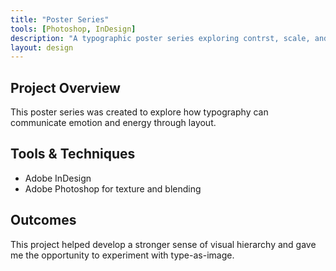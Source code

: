 ```yaml
---
title: "Poster Series"
tools: [Photoshop, InDesign]
description: "A typographic poster series exploring contrst, scale, and rhythm."
layout: design
---
```


## Project Overview

This poster series was created to explore how typography can communicate emotion and energy through layout.


## Tools & Techniques

- Adobe InDesign
- Adobe Photoshop for texture and blending

## Outcomes

This project helped develop a stronger sense of visual hierarchy and gave me the opportunity to experiment with type-as-image.

<!--This file can be edited to suit one of my actual projects later. The stuff in here is for the sake of the demo.-->